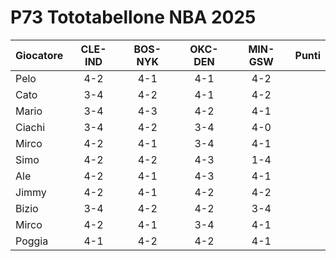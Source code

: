 # P73 Tototabellone NBA 2025

| Giocatore | CLE-IND | BOS-NYK | OKC-DEN | MIN-GSW | Punti |
|-----------|:-------:|:-------:|:-------:|:-------:|------:|
| Pelo      | 4-2     | 4-1     | 4-1     | 4-2     |       |
| Cato      | 3-4     | 4-2     | 4-1     | 4-2     |       |
| Mario     | 3-4     | 4-3     | 4-2     | 4-1     |       |
| Ciachi    | 3-4     | 4-2     | 3-4     | 4-0     |       |
| Mirco     | 4-2     | 4-1     | 3-4     | 4-1     |       |
| Simo      | 4-2     | 4-2     | 4-3     | 1-4     |       |
| Ale       | 4-2     | 4-1     | 4-3     | 4-1     |       |
| Jimmy     | 4-2     | 4-1     | 4-2     | 4-2     |       |
| Bizio     | 3-4     | 4-2     | 4-2     | 3-4     |       |
| Mirco     | 4-2     | 4-1     | 3-4     | 4-1     |       |
| Poggia    | 4-1     | 4-2     | 4-2     | 4-1     |       |
